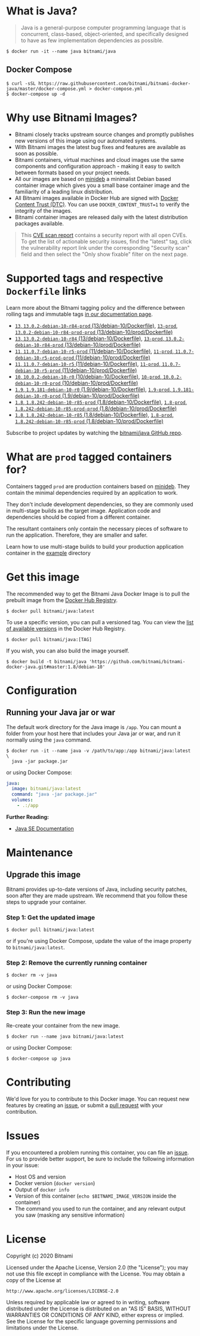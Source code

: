 # What is Java?

> Java is a general-purpose computer programming language that is concurrent, class-based, object-oriented, and specifically designed to have as few implementation dependencies as possible.

```console
$ docker run -it --name java bitnami/java
```

## Docker Compose

```console
$ curl -sSL https://raw.githubusercontent.com/bitnami/bitnami-docker-java/master/docker-compose.yml > docker-compose.yml
$ docker-compose up -d
```

# Why use Bitnami Images?

* Bitnami closely tracks upstream source changes and promptly publishes new versions of this image using our automated systems.
* With Bitnami images the latest bug fixes and features are available as soon as possible.
* Bitnami containers, virtual machines and cloud images use the same components and configuration approach - making it easy to switch between formats based on your project needs.
* All our images are based on [minideb](https://github.com/bitnami/minideb) a minimalist Debian based container image which gives you a small base container image and the familiarity of a leading linux distribution.
* All Bitnami images available in Docker Hub are signed with [Docker Content Trust (DTC)](https://docs.docker.com/engine/security/trust/content_trust/). You can use `DOCKER_CONTENT_TRUST=1` to verify the integrity of the images.
* Bitnami container images are released daily with the latest distribution packages available.


> This [CVE scan report](https://quay.io/repository/bitnami/java?tab=tags) contains a security report with all open CVEs. To get the list of actionable security issues, find the "latest" tag, click the vulnerability report link under the corresponding "Security scan" field and then select the "Only show fixable" filter on the next page.

# Supported tags and respective `Dockerfile` links

Learn more about the Bitnami tagging policy and the difference between rolling tags and immutable tags [in our documentation page](https://docs.bitnami.com/tutorials/understand-rolling-tags-containers/).


- [`13`, `13.0.2-debian-10-r84-prod` (13/debian-10/Dockerfile)](https://github.com/bitnami/bitnami-docker-java/blob/13.0.2-debian-10-r84-prod/13/debian-10/Dockerfile), [`13-prod`, `13.0.2-debian-10-r84-prod-prod` (13/debian-10/prod/Dockerfile)](https://github.com/bitnami/bitnami-docker-java/blob/13.0.2-debian-10-r84-prod/13/debian-10/prod/Dockerfile)
- [`13`, `13.0.2-debian-10-r84` (13/debian-10/Dockerfile)](https://github.com/bitnami/bitnami-docker-java/blob/13.0.2-debian-10-r84/13/debian-10/Dockerfile), [`13-prod`, `13.0.2-debian-10-r84-prod` (13/debian-10/prod/Dockerfile)](https://github.com/bitnami/bitnami-docker-java/blob/13.0.2-debian-10-r84/13/debian-10/prod/Dockerfile)
- [`11`, `11.0.7-debian-10-r5-prod` (11/debian-10/Dockerfile)](https://github.com/bitnami/bitnami-docker-java/blob/11.0.7-debian-10-r5-prod/11/debian-10/Dockerfile), [`11-prod`, `11.0.7-debian-10-r5-prod-prod` (11/debian-10/prod/Dockerfile)](https://github.com/bitnami/bitnami-docker-java/blob/11.0.7-debian-10-r5-prod/11/debian-10/prod/Dockerfile)
- [`11`, `11.0.7-debian-10-r5` (11/debian-10/Dockerfile)](https://github.com/bitnami/bitnami-docker-java/blob/11.0.7-debian-10-r5/11/debian-10/Dockerfile), [`11-prod`, `11.0.7-debian-10-r5-prod` (11/debian-10/prod/Dockerfile)](https://github.com/bitnami/bitnami-docker-java/blob/11.0.7-debian-10-r5/11/debian-10/prod/Dockerfile)
- [`10`, `10.0.2-debian-10-r0` (10/debian-10/Dockerfile)](https://github.com/bitnami/bitnami-docker-java/blob/10.0.2-debian-10-r0/10/debian-10/Dockerfile), [`10-prod`, `10.0.2-debian-10-r0-prod` (10/debian-10/prod/Dockerfile)](https://github.com/bitnami/bitnami-docker-java/blob/10.0.2-debian-10-r0/10/debian-10/prod/Dockerfile)
- [`1.9`, `1.9.181-debian-10-r0` (1.9/debian-10/Dockerfile)](https://github.com/bitnami/bitnami-docker-java/blob/1.9.181-debian-10-r0/1.9/debian-10/Dockerfile), [`1.9-prod`, `1.9.181-debian-10-r0-prod` (1.9/debian-10/prod/Dockerfile)](https://github.com/bitnami/bitnami-docker-java/blob/1.9.181-debian-10-r0/1.9/debian-10/prod/Dockerfile)
- [`1.8`, `1.8.242-debian-10-r85-prod` (1.8/debian-10/Dockerfile)](https://github.com/bitnami/bitnami-docker-java/blob/1.8.242-debian-10-r85-prod/1.8/debian-10/Dockerfile), [`1.8-prod`, `1.8.242-debian-10-r85-prod-prod` (1.8/debian-10/prod/Dockerfile)](https://github.com/bitnami/bitnami-docker-java/blob/1.8.242-debian-10-r85-prod/1.8/debian-10/prod/Dockerfile)
- [`1.8`, `1.8.242-debian-10-r85` (1.8/debian-10/Dockerfile)](https://github.com/bitnami/bitnami-docker-java/blob/1.8.242-debian-10-r85/1.8/debian-10/Dockerfile), [`1.8-prod`, `1.8.242-debian-10-r85-prod` (1.8/debian-10/prod/Dockerfile)](https://github.com/bitnami/bitnami-docker-java/blob/1.8.242-debian-10-r85/1.8/debian-10/prod/Dockerfile)

Subscribe to project updates by watching the [bitnami/java GitHub repo](https://github.com/bitnami/bitnami-docker-java).

# What are `prod` tagged containers for?

Containers tagged `prod` are production containers based on [minideb](https://github.com/bitnami/minideb). They contain the minimal dependencies required by an application to work.

They don't include development dependencies, so they are commonly used in multi-stage builds as the target image. Application code and dependencies should be copied from a different container.

The resultant containers only contain the necessary pieces of software to run the application. Therefore, they are smaller and safer.

Learn how to use multi-stage builds to build your production application container in the [example](/example) directory

# Get this image

The recommended way to get the Bitnami Java Docker Image is to pull the prebuilt image from the [Docker Hub Registry](https://hub.docker.com/r/bitnami/java).

```console
$ docker pull bitnami/java:latest
```

To use a specific version, you can pull a versioned tag. You can view the [list of available versions](https://hub.docker.com/r/bitnami/java/tags/) in the Docker Hub Registry.

```console
$ docker pull bitnami/java:[TAG]
```

If you wish, you can also build the image yourself.

```console
$ docker build -t bitnami/java 'https://github.com/bitnami/bitnami-docker-java.git#master:1.8/debian-10'
```

# Configuration

## Running your Java jar or war

The default work directory for the Java image is `/app`. You can mount a folder from your host here that includes your Java jar or war, and run it normally using the `java` command.

```console
$ docker run -it --name java -v /path/to/app:/app bitnami/java:latest \
  java -jar package.jar
```

or using Docker Compose:

```yaml
java:
  image: bitnami/java:latest
  command: "java -jar package.jar"
  volumes:
    - .:/app
```

**Further Reading:**

  - [Java SE Documentation](https://docs.oracle.com/javase/8/docs/api/)

# Maintenance

## Upgrade this image

Bitnami provides up-to-date versions of Java, including security patches, soon after they are made upstream. We recommend that you follow these steps to upgrade your container.

### Step 1: Get the updated image

```console
$ docker pull bitnami/java:latest
```

or if you're using Docker Compose, update the value of the image property to `bitnami/java:latest`.

### Step 2: Remove the currently running container

```console
$ docker rm -v java
```

or using Docker Compose:

```console
$ docker-compose rm -v java
```

### Step 3: Run the new image

Re-create your container from the new image.

```console
$ docker run --name java bitnami/java:latest
```

or using Docker Compose:

```console
$ docker-compose up java
```

# Contributing

We'd love for you to contribute to this Docker image. You can request new features by creating an [issue](https://github.com/bitnami/bitnami-docker-java/issues), or submit a [pull request](https://github.com/bitnami/bitnami-docker-java/pulls) with your contribution.

# Issues

If you encountered a problem running this container, you can file an [issue](https://github.com/bitnami/bitnami-docker-java/issues/new). For us to provide better support, be sure to include the following information in your issue:

- Host OS and version
- Docker version (`docker version`)
- Output of `docker info`
- Version of this container (`echo $BITNAMI_IMAGE_VERSION` inside the container)
- The command you used to run the container, and any relevant output you saw (masking any sensitive
information)

# License

Copyright (c) 2020 Bitnami

Licensed under the Apache License, Version 2.0 (the "License");
you may not use this file except in compliance with the License.
You may obtain a copy of the License at

    http://www.apache.org/licenses/LICENSE-2.0

Unless required by applicable law or agreed to in writing, software
distributed under the License is distributed on an "AS IS" BASIS,
WITHOUT WARRANTIES OR CONDITIONS OF ANY KIND, either express or implied.
See the License for the specific language governing permissions and
limitations under the License.
